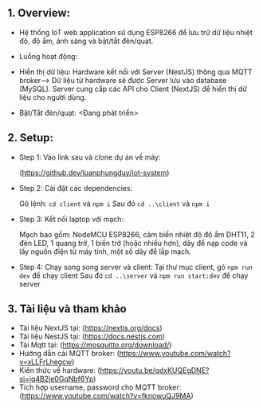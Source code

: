 ## 1. Overview:

- Hệ thống IoT web application sử dụng ESP8266 để lưu trữ dữ liệu nhiệt độ, độ ẩm, ánh sáng và bật/tắt đèn/quạt.

- Luồng hoạt động:

* Hiển thị dữ liệu:
  Hardware kết nối với Server (NestJS) thông qua MQTT broker--> Dữ liệu từ hardware sẽ được Server lưu vào database (MySQL). Server cung cấp các API cho Client (NextJS) để hiển thị dữ liệu cho người dùng.

* Bật/Tắt đèn/quạt:
  <Đang phát triển>

## 2. Setup:

- Step 1: Vào link sau và clone dự án về máy:

  (https://github.dev/luanphungduy/iot-system)

- Step 2: Cài đặt các dependencies:

  Gõ lệnh: `cd client` và `npm i`
  Sau đó `cd ..\client` và `npm i`

- Step 3: Kết nối laptop với mạch:

  Mạch bao gồm: NodeMCU ESP8266, cảm biến nhiệt độ độ ẩm DHT11, 2 đèn LED, 1 quang trở, 1 biến trở (hoặc nhiều hơn), dây để nạp code và lấy nguồn điện từ máy tính, một số dây để lắp mạch.

- Step 4: Chạy song song server và client:
  Tại thư mục client, gõ `npm run dev` để chạy client
  Sau đó `cd ..\server` và `npm run start:dev` để chạy server

## 3. Tài liệu và tham khảo

- Tài liệu NextJS tại: (https://nextjs.org/docs)
- Tài liệu NestJS tại: (https://docs.nestjs.com)
- Tải Mqtt tại: (https://mosquitto.org/download/)
- Hướng dẫn cài MQTT broker: (https://www.youtube.com/watch?v=xLLFrLhegcw)
- Kiến thức về hardware: (https://youtu.be/qdxKUQEgDNE?si=jq4B2je0GqNbf6Yp)
- Tích hợp username, password cho MQTT broker: (https://www.youtube.com/watch?v=fknowuQJ9MA)
